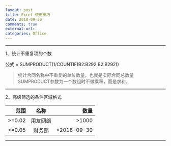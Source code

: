 ```yaml
---
layout: post
title: Excel 使用技巧
date: 2018-09-30
comments: true
external-url:
categories: Office 
---
```




---

1、统计不重复项的个数

公式 = SUMPRODUCT(1/COUNTIF(B2:B292,B2:B292))
>统计合同名称中不重复的单位数量，也就是实际合同总数量
>SUMPRODUCT参数为一个数组时不做乘积，而是求和。

---

2、高级筛选的条件区域格式

| 范围 | 名称 | 数量 |
| ------: | :------: | ------:|
| >=0.02| 用友网络 | >1000 |
| <=0.05 | 财务部| <2018-09-30 |


---



